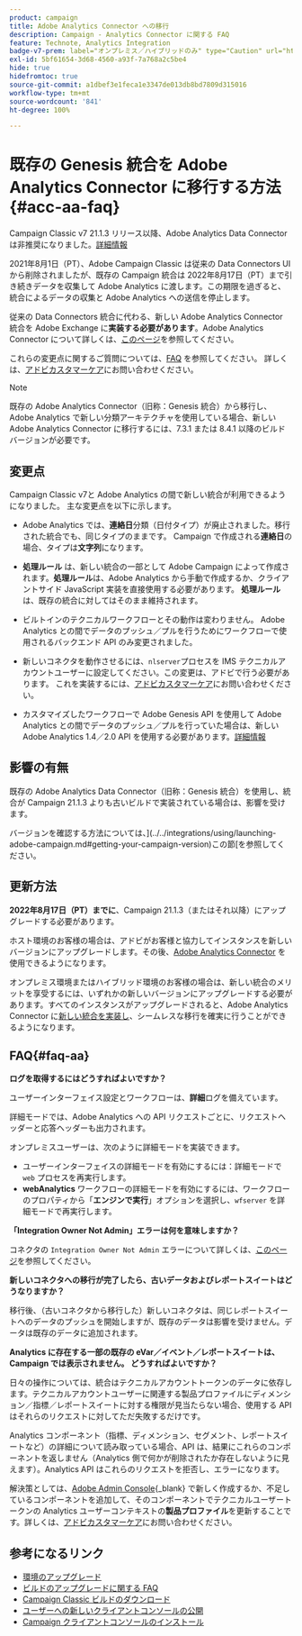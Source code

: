 ```yaml
---
product: campaign
title: Adobe Analytics Connector への移行
description: Campaign - Analytics Connector に関する FAQ
feature: Technote, Analytics Integration
badge-v7-prem: label="オンプレミス／ハイブリッドのみ" type="Caution" url="https://experienceleague.adobe.com/docs/campaign-classic/using/installing-campaign-classic/architecture-and-hosting-models/hosting-models-lp/hosting-models.html?lang=ja" tooltip="v7 のオンプレミスデプロイメントとハイブリッドデプロイメントにのみ適用されます"
exl-id: 5bf61654-3d68-4560-a93f-7a768a2c5be4
hide: true
hidefromtoc: true
source-git-commit: a1dbef3e1feca1e3347de013db8bd7809d315016
workflow-type: tm+mt
source-wordcount: '841'
ht-degree: 100%

---
```


# 既存の Genesis 統合を Adobe Analytics Connector に移行する方法 {#acc-aa-faq}

Campaign Classic v7 21.1.3 リリース以降、Adobe Analytics Data Connector は非推奨になりました。[詳細情報](https://experienceleague.adobe.com/docs/analytics/import/dataconnectors/data-connectors-eol.html?lang=ja)

2021年8月1日（PT）、Adobe Campaign Classic は従来の Data Connectors UI から削除されましたが、既存の Campaign 統合は 2022年8月17日（PT）まで引き続きデータを収集して Adobe Analytics に渡します。この期限を過ぎると、統合によるデータの収集と Adobe Analytics への送信を停止します。

従来の Data Connectors 統合に代わる、新しい Adobe Analytics Connector 統合を Adobe Exchange に&#x200B;**実装する必要があります**。Adobe Analytics Connector について詳しくは、[このページ](../../integrations/using/gs-aa.md)を参照してください。

これらの変更点に関するご質問については、[FAQ](#faq-aa) を参照してください。 詳しくは、[アドビカスタマーケア](https://helpx.adobe.com/jp/enterprise/using/support-for-experience-cloud.html)にお問い合わせください。

>[!NOTE]
>
>既存の Adobe Analytics Connector（旧称：Genesis 統合）から移行し、Adobe Analytics で新しい分類アーキテクチャを使用している場合、新しい Adobe Analytics Connector に移行するには、7.3.1 または 8.4.1 以降のビルドバージョンが必要です。

## 変更点

Campaign Classic v7と Adobe Analytics の間で新しい統合が利用できるようになりました。 主な変更点を以下に示します。

* Adobe Analytics では、**連絡日**&#x200B;分類（日付タイプ）が廃止されました。移行された統合でも、同じタイプのままです。 Campaign で作成される&#x200B;**連絡日**&#x200B;の場合、タイプは&#x200B;**文字列**&#x200B;になります。

* **処理ルール** は、新しい統合の一部として Adobe Campaign によって作成されます。**処理ルール**&#x200B;は、Adobe Analytics から手動で作成するか、クライアントサイド JavaScript 実装を直接使用する必要があります。 **処理ルール** は、既存の統合に対してはそのまま維持されます。

* ビルトインのテクニカルワークフローとその動作は変わりません。 Adobe Analytics との間でデータのプッシュ／プルを行うためにワークフローで使用されるバックエンド API のみ変更されました。

* 新しいコネクタを動作させるには、`nlserver`プロセスを IMS テクニカルアカウントユーザーに設定してください。この変更は、アドビで行う必要があります。 これを実装するには、[アドビカスタマーケア](https://helpx.adobe.com/jp/enterprise/using/support-for-experience-cloud.html)にお問い合わせください。

* カスタマイズしたワークフローで Adobe Genesis API を使用して Adobe Analytics との間でデータのプッシュ／プルを行っていた場合は、新しい Adobe Analytics 1.4／2.0 API を使用する必要があります。[詳細情報](https://adobeexchangeec.zendesk.com/hc/en-us/articles/360047148832-Replacements-for-Data-Connector-API-calls)

## 影響の有無

既存の Adobe Analytics Data Connector（旧称：Genesis 統合）を使用し、統合が Campaign 21.1.3 よりも古いビルドで実装されている場合は、影響を受けます。

バージョンを確認する方法については、](../../integrations/using/launching-adobe-campaign.md#getting-your-campaign-version)この節[を参照してください。

## 更新方法

**2022年8月17日（PT）までに**、Campaign 21.1.3（またはそれ以降）にアップグレードする必要があります。

ホスト環境のお客様の場合は、アドビがお客様と協力してインスタンスを新しいバージョンにアップグレードします。その後、[Adobe Analytics Connector](../../platform/using/gs-aa.md) を使用できるようになります。

オンプレミス環境またはハイブリッド環境のお客様の場合は、新しい統合のメリットを享受するには、いずれかの新しいバージョンにアップグレードする必要があります。すべてのインスタンスがアップグレードされると、Adobe Analytics Connector に[新しい統合を実装し](../../integrations/using/adobe-analytics-provisioning.md)、シームレスな移行を確実に行うことができるようになります。

## FAQ{#faq-aa}

**ログを取得するにはどうすればよいですか？**

ユーザーインターフェイス設定とワークフローは、**詳細**&#x200B;ログを備えています。

詳細モードでは、Adobe Analytics への API リクエストごとに、リクエストヘッダーと応答ヘッダーも出力されます。

オンプレミスユーザーは、次のように詳細モードを実装できます。

* ユーザーインターフェイスの詳細モードを有効にするには：詳細モードで `web` プロセスを再実行します。
* **webAnalytics** ワークフローの詳細モードを有効にするには、ワークフローのプロパティから「**エンジンで実行**」オプションを選択し、`wfserver` を詳細モードで再実行します。

**「Integration Owner Not Admin」エラーは何を意味しますか？**

コネクタの `Integration Owner Not Admin` エラーについて詳しくは、[このページ](https://adobeexchangeec.zendesk.com/hc/en-us/articles/360035167932-Adobe-Analytics-Data-Connectors-Integration-Owner-Not-Admin-Error)を参照してください。

**新しいコネクタへの移行が完了したら、古いデータおよびレポートスイートはどうなりますか？**

移行後、（古いコネクタから移行した）新しいコネクタは、同じレポートスイートへのデータのプッシュを開始しますが、既存のデータは影響を受けません。データは既存のデータに追加されます。

**Analytics に存在する一部の既存の eVar／イベント／レポートスイートは、Campaign では表示されません。 どうすればよいですか？**

日々の操作については、統合はテクニカルアカウントトークンのデータに依存します。テクニカルアカウントユーザーに関連する製品プロファイルにディメンション／指標／レポートスイートに対する権限が見当たらない場合、使用する API はそれらのリクエストに対してただ失敗するだけです。

Analytics コンポーネント（指標、ディメンション、セグメント、レポートスイートなど）の詳細について読み取っている場合、API は、結果にこれらのコンポーネントを返しません（Analytics 側で何かが削除されたか存在しないように見えます）。Analytics API はこれらのリクエストを拒否し、エラーになります。

解決策としては、[Adobe Admin Console](https://adminconsole.adobe.com/){_blank} で新しく作成するか、不足しているコンポーネントを追加して、そのコンポーネントでテクニカルユーザートークンの Analytics ユーザーコンテキストの&#x200B;**製品プロファイル**&#x200B;を更新することです。詳しくは、[アドビカスタマーケア](https://helpx.adobe.com/jp/enterprise/using/support-for-experience-cloud.html)にお問い合わせください。

## 参考になるリンク

* [環境のアップグレード](../../production/using/build-upgrade.md)
* [ビルドのアップグレードに関する FAQ](../../platform/using/faq-build-upgrade.md)
* [Campaign Classic ビルドのダウンロード](https://experience.adobe.com/#/downloads/content/software-distribution/ja/campaign.html)
* [ユーザーへの新しいクライアントコンソールの公開](../../installation/using/client-console-availability-for-windows.md)
* [Campaign クライアントコンソールのインストール](../../installation/using/installing-the-client-console.md)

